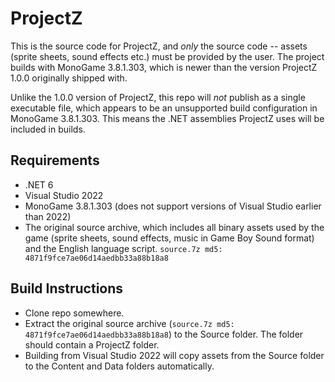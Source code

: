 # ProjectZ

This is the source code for ProjectZ, and *only* the source code -- assets (sprite sheets, sound effects etc.) must be provided by the user. The project builds with MonoGame 3.8.1.303, which is newer than the version ProjectZ 1.0.0 originally shipped with.

Unlike the 1.0.0 version of ProjectZ, this repo will *not* publish as a single executable file, which appears to be an unsupported build configuration in MonoGame 3.8.1.303. This means the .NET assemblies ProjectZ uses will be included in builds.

## Requirements

* .NET 6
* Visual Studio 2022
* MonoGame 3.8.1.303 (does not support versions of Visual Studio earlier than 2022)
* The original source archive, which includes all binary assets used by the game (sprite sheets, sound effects, music in Game Boy Sound format) and the English language script. `source.7z md5: 4871f9fce7ae06d14aedbb33a88b18a8`

## Build Instructions

* Clone repo somewhere.
* Extract the original source archive (`source.7z md5: 4871f9fce7ae06d14aedbb33a88b18a8`) to the Source folder. The folder should contain a ProjectZ folder.
* Building from Visual Studio 2022 will copy assets from the Source folder to the Content and Data folders automatically.